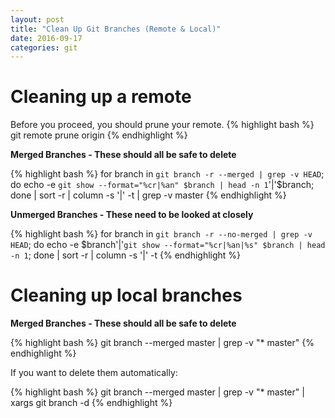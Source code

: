 ```yaml
---
layout: post
title: "Clean Up Git Branches (Remote & Local)"
date: 2016-09-17
categories: git
---
```


# Cleaning up a remote

Before you proceed, you should prune your remote.
{% highlight bash %}
git remote prune origin
{% endhighlight %}

**Merged Branches - These should all be safe to delete**

{% highlight bash %}
for branch in `git branch -r --merged | grep -v HEAD`; do echo -e `git show --format="%cr|%an" $branch | head -n 1`'|'$branch; done | sort -r | column -s '|' -t | grep -v master
{% endhighlight %}

**Unmerged Branches - These need to be looked at closely**

{% highlight bash %}
for branch in `git branch -r --no-merged | grep -v HEAD`; do echo -e $branch'|'`git show --format="%cr|%an|%s" $branch | head -n 1`; done | sort -r | column -s '|' -t
{% endhighlight %}

# Cleaning up local branches

**Merged Branches - These should all be safe to delete**

{% highlight bash %}
git branch --merged master | grep -v "\* master"
{% endhighlight %}

If you want to delete them automatically:

{% highlight bash %}
git branch --merged master | grep -v "\* master" | xargs git branch -d
{% endhighlight %}
